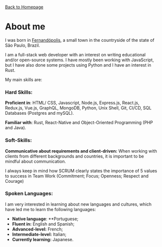 [Back to Homepage](https://github.com/viniciusarre/resume)

# About me

I was born in [Fernandópolis](https://en.wikipedia.org/wiki/Fernand%C3%B3polis), a small town in the countryside of the state of São Paulo, Brazil.

I am a full-stack web developer with an interest on writing educational and/or open-source systems. I have mostly been working with JavaScript, but I have also done some projects using Python and I have an interest in Rust.

My main skills are:

### Hard Skills:

**Proficient in**: HTML/ CSS, Javascript, Node.js, Express.js, React.js, Redux.js, Vue.js, GraphQL, MongoDB, Python, Unix Shell, Git, CI/CD, SQL Databases (Postgres and mySQL). 

**Familiar with**: Rust, React-Native and Object-Oriented Programming (PHP and Java).

### Soft-Skills:

**Communicative about requirements and client-driven:** When working with clients from different backgrounds and countries, it is important to be mindful about communication.

I always keep in mind how SCRUM clearly states the importance of 5 values to success in Team Work (Commitment; Focus; Openness; Respect and Courage)

### Spoken Languages: 

I am very interested in learning about new languages and cultures, which have led me to learn the following languages:

* **Native language**: **Portuguese;
* **Fluent in:** English and Spanish;
* **Advanced-level:** French;
* **Intermediate-level:** Italian;
* **Currently learning:** Japanese.
 
